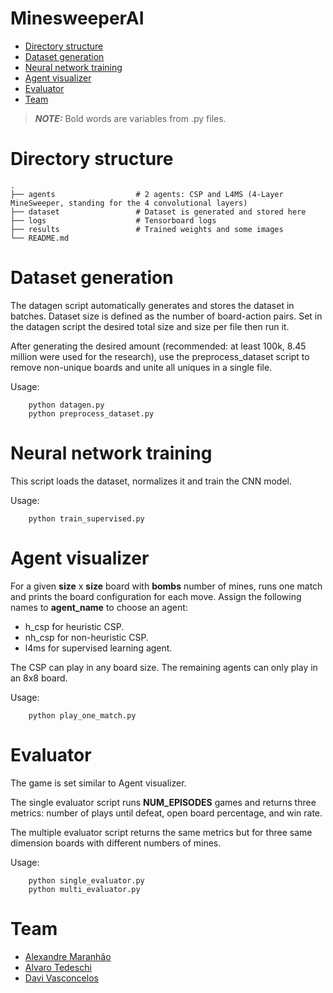 # MinesweeperAI

- [Directory structure](#directory_structure)
- [Dataset generation](#dataset_generation)
- [Neural network training](#neural_network_training)
- [Agent visualizer](#agent_visualizer)
- [Evaluator](#evaluator)
- [Team](#team)


> **_NOTE:_** Bold words are variables from .py files.

# Directory structure
    .
    ├── agents                  # 2 agents: CSP and L4MS (4-Layer MineSweeper, standing for the 4 convolutional layers)
    ├── dataset                 # Dataset is generated and stored here
    ├── logs                    # Tensorboard logs
    ├── results                 # Trained weights and some images
    └── README.md

# Dataset generation

The datagen script automatically generates and stores the dataset in batches. Dataset size is defined as the number of board-action pairs. Set in the datagen script the desired total size and size per file then run it.

After generating the desired amount (recommended: at least 100k, 8.45 million were used for the research), use the preprocess_dataset script to remove non-unique boards and unite all uniques in a single file.

Usage:

        python datagen.py
        python preprocess_dataset.py

# Neural network training

This script loads the dataset, normalizes it and train the CNN model.

Usage:

        python train_supervised.py

# Agent visualizer

For a given **size** x **size** board with **bombs** number of mines, runs one match and prints the board configuration for each move. Assign the following names to **agent_name** to choose an agent:

- h_csp for heuristic CSP.
- nh_csp for non-heuristic CSP.
- l4ms for supervised learning agent.

The CSP can play in any board size. The remaining agents can only play in an 8x8 board.

Usage:

        python play_one_match.py

# Evaluator

The game is set similar to Agent visualizer.

The single evaluator script runs **NUM_EPISODES** games and returns three metrics: number of plays until defeat, open board percentage, and win rate.

The multiple evaluator script returns the same metrics but for three same dimension boards with different numbers of mines.

Usage:

        python single_evaluator.py
        python multi_evaluator.py

# Team

- [Alexandre Maranhão](https://github.com/alexandremr01)
- [Alvaro Tedeschi](https://github.com/atedesch1)
- [Davi Vasconcelos](https://github.com/vasconcelosdavi)
